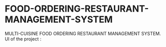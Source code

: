 # FOOD-ORDERING-RESTAURANT-MANAGEMENT-SYSTEM
MULTI-CUISINE FOOD ORDERING RESTAURANT MANAGEMENT SYSTEM.
  UI of the project :
